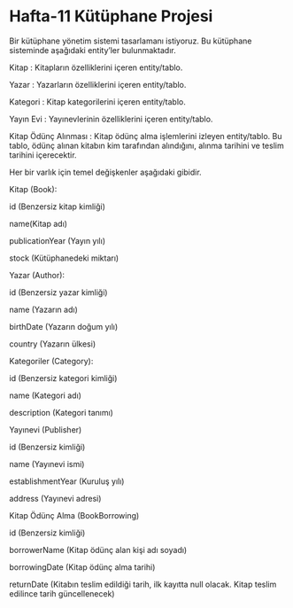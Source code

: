 # Hafta-11 Kütüphane Projesi
Bir kütüphane yönetim sistemi tasarlamanı istiyoruz. Bu kütüphane sisteminde aşağıdaki entity’ler bulunmaktadır.

Kitap : Kitapların özelliklerini içeren entity/tablo.

Yazar : Yazarların özelliklerini içeren entity/tablo.

Kategori : Kitap kategorilerini içeren entity/tablo.

Yayın Evi : Yayınevlerinin özelliklerini içeren entity/tablo.

Kitap Ödünç Alınması : Kitap ödünç alma işlemlerini izleyen entity/tablo. Bu tablo, ödünç alınan kitabın kim tarafından alındığını, alınma tarihini ve teslim tarihini içerecektir.

Her bir varlık için temel değişkenler aşağıdaki gibidir.

Kitap (Book):

id (Benzersiz kitap kimliği)

name(Kitap adı)

publicationYear (Yayın yılı)

stock (Kütüphanedeki miktarı)

Yazar (Author):

id (Benzersiz yazar kimliği)

name (Yazarın adı)

birthDate (Yazarın doğum yılı)

country (Yazarın ülkesi)

Kategoriler (Category):

id (Benzersiz kategori kimliği)

name (Kategori adı)

description (Kategori tanımı)

Yayınevi (Publisher)

id (Benzersiz kimliği)

name (Yayınevi ismi)

establishmentYear (Kuruluş yılı)

address (Yayınevi adresi)

Kitap Ödünç Alma (BookBorrowing)

id (Benzersiz kimliği)

borrowerName (Kitap ödünç alan kişi adı soyadı)

borrowingDate (Kitap ödünç alma tarihi)

returnDate (Kitabın teslim edildiği tarih, ilk kayıtta null olacak. Kitap teslim edilince tarih güncellenecek)
